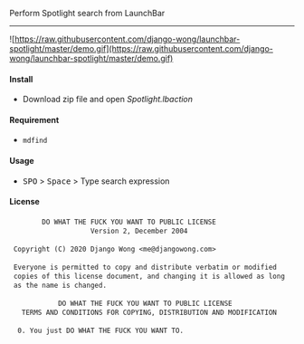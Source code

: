 Perform Spotlight search from LaunchBar

---

![https://raw.githubusercontent.com/django-wong/launchbar-spotlight/master/demo.gif](https://raw.githubusercontent.com/django-wong/launchbar-spotlight/master/demo.gif)

#### Install

- Download zip file and open *Spotlight.lbaction*


#### Requirement

- `mdfind`

#### Usage

- <kbd>SPO</kbd> > <kbd>Space</kbd> > Type search expression

#### License
```
        DO WHAT THE FUCK YOU WANT TO PUBLIC LICENSE
                    Version 2, December 2004

 Copyright (C) 2020 Django Wong <me@djangowong.com>

 Everyone is permitted to copy and distribute verbatim or modified
 copies of this license document, and changing it is allowed as long
 as the name is changed.

            DO WHAT THE FUCK YOU WANT TO PUBLIC LICENSE
   TERMS AND CONDITIONS FOR COPYING, DISTRIBUTION AND MODIFICATION

  0. You just DO WHAT THE FUCK YOU WANT TO.
```